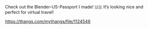Check out the Blender-US-Passport I made! 🇺🇸 It’s looking nice and perfect for virtual travel!

https://thangs.com/mythangs/file/1124546
